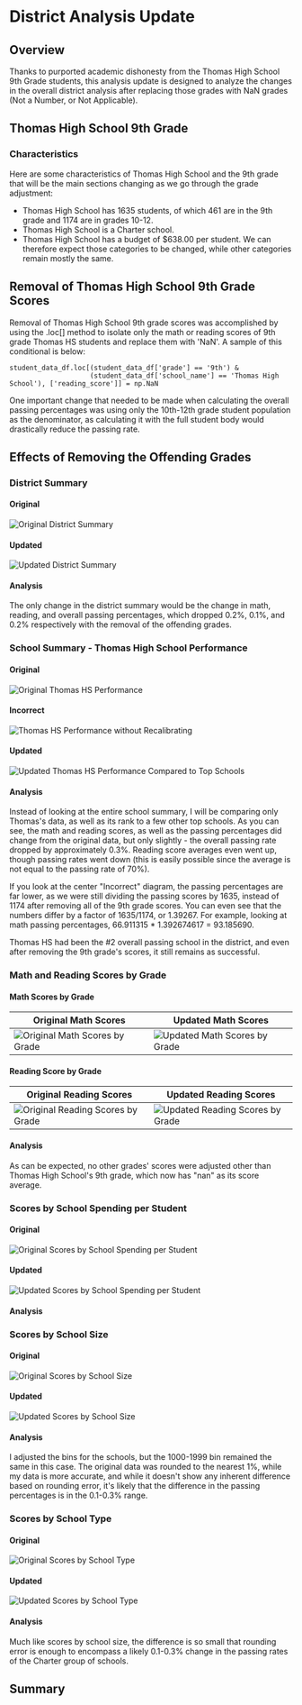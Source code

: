 # District Analysis Update

## Overview
Thanks to purported academic dishonesty from the Thomas High School 9th Grade students, this analysis update is designed to analyze the changes in the overall district analysis after replacing those grades with NaN grades (Not a Number, or Not Applicable).

## Thomas High School 9th Grade
### Characteristics
Here are some characteristics of Thomas High School and the 9th grade that will be the main sections changing as we go through the grade adjustment:
- Thomas High School has 1635 students, of which 461 are in the 9th grade and 1174 are in grades 10-12.
- Thomas High School is a Charter school.
- Thomas High School has a budget of $638.00 per student.
We can therefore expect those categories to be changed, while other categories remain mostly the same.

## Removal of Thomas High School 9th Grade Scores
Removal of Thomas High School 9th grade scores was accomplished by using the .loc[] method to isolate only the math or reading scores of 9th grade Thomas HS students and replace them with 'NaN'.  A sample of this conditional is below:
```
student_data_df.loc[(student_data_df['grade'] == '9th') &
                    (student_data_df['school_name'] == 'Thomas High School'), ['reading_score']] = np.NaN
```
One important change that needed to be made when calculating the overall passing percentages was using only the 10th-12th grade student population as the denominator, as calculating it with the full student body would drastically reduce the passing rate.

## Effects of Removing the Offending Grades

### District Summary
#### Original
![Original District Summary](/Images/DistrictSummaryModule.png)
#### Updated
![Updated District Summary](/Images/DistrictSummary.png)
#### Analysis
The only change in the district summary would be the change in math, reading, and overall passing percentages, which dropped 0.2%, 0.1%, and 0.2% respectively with the removal of the offending grades.

### School Summary - Thomas High School Performance
#### Original
![Original Thomas HS Performance](/Images/ThomasOldDataModule.png)
#### Incorrect
![Thomas HS Performance without Recalibrating](/Images/ThomasOldData.png)
#### Updated
![Updated Thomas HS Performance Compared to Top Schools](/Images/ThomasNewDataHead.png)
#### Analysis
Instead of looking at the entire school summary, I will be comparing only Thomas's data, as well as its rank to a few other top schools.  As you can see, the math and reading scores, as well as the passing percentages did change from the original data, but only slightly - the overall passing rate dropped by approximately 0.3%.  Reading score averages even went up, though passing rates went down (this is easily possible since the average is not equal to the passing rate of 70%).

If you look at the center "Incorrect" diagram, the passing percentages are far lower, as we were still dividing the passing scores by 1635, instead of 1174 after removing all of the 9th grade scores.  You can even see that the numbers differ by a factor of 1635/1174, or 1.39267.  For example, looking at math passing percentages, 66.911315 * 1.392674617 = 93.185690.

Thomas HS had been the #2 overall passing school in the district, and even after removing the 9th grade's scores, it still remains as successful.

### Math and Reading Scores by Grade
#### Math Scores by Grade
| Original Math Scores | Updated Math Scores |
| --- | --- |
| ![Original Math Scores by Grade](/Images/MathbyGradeModule.png) | ![Updated Math Scores by Grade](/Images/MathbyGrade.png) |
#### Reading Score by Grade
| Original Reading Scores | Updated Reading Scores |
| --- | --- |
| ![Original Reading Scores by Grade](/Images/ReadingbyGradeModule.png) | ![Updated Reading Scores by Grade](/Images/ReadingbyGrade.png) |
#### Analysis
As can be expected, no other grades' scores were adjusted other than Thomas High School's 9th grade, which now has "nan" as its score average.

### Scores by School Spending per Student
#### Original
![Original Scores by School Spending per Student](/Images/PerStudentSpendingModule.png)
#### Updated
![Updated Scores by School Spending per Student](/Images/PerStudentSpending.png)
#### Analysis


### Scores by School Size
#### Original
![Original Scores by School Size](/Images/ScoresbySizeModule.png)
#### Updated
![Updated Scores by School Size](/Images/ScoresbySize.png)
#### Analysis
I adjusted the bins for the schools, but the 1000-1999 bin remained the same in this case.  The original data was rounded to the nearest 1%, while my data is more accurate, and while it doesn't show any inherent difference based on rounding error, it's likely that the difference in the passing percentages is in the 0.1-0.3% range.

### Scores by School Type
#### Original
![Original Scores by School Type](/Images/ScoresbyTypeModule.png)
#### Updated
![Updated Scores by School Type](/Images/ScoresbyType.png)
#### Analysis
Much like scores by school size, the difference is so small that rounding error is enough to encompass a likely 0.1-0.3% change in the passing rates of the Charter group of schools.

## Summary
